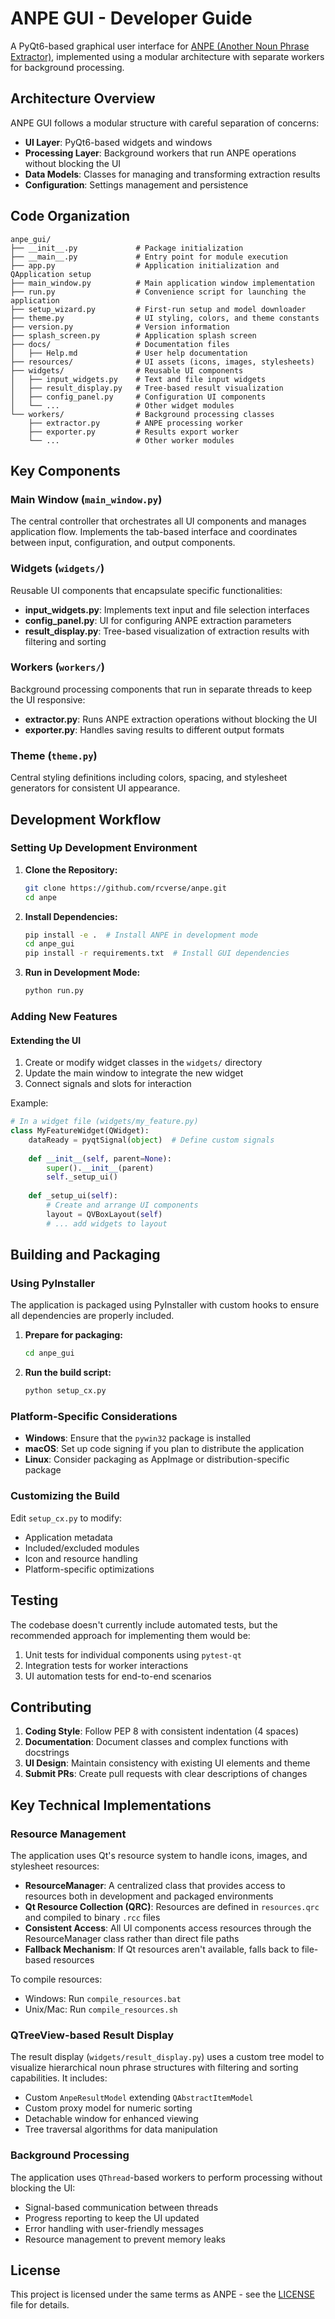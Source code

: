 # ANPE GUI - Developer Guide

A PyQt6-based graphical user interface for [ANPE (Another Noun Phrase Extractor)](https://github.com/rcverse/anpe), implemented using a modular architecture with separate workers for background processing.

## Architecture Overview

ANPE GUI follows a modular structure with careful separation of concerns:

- **UI Layer**: PyQt6-based widgets and windows
- **Processing Layer**: Background workers that run ANPE operations without blocking the UI
- **Data Models**: Classes for managing and transforming extraction results
- **Configuration**: Settings management and persistence

## Code Organization

```
anpe_gui/
├── __init__.py             # Package initialization
├── __main__.py             # Entry point for module execution
├── app.py                  # Application initialization and QApplication setup
├── main_window.py          # Main application window implementation
├── run.py                  # Convenience script for launching the application
├── setup_wizard.py         # First-run setup and model downloader
├── theme.py                # UI styling, colors, and theme constants
├── version.py              # Version information
├── splash_screen.py        # Application splash screen
├── docs/                   # Documentation files
│   ├── Help.md             # User help documentation
├── resources/              # UI assets (icons, images, stylesheets)
├── widgets/                # Reusable UI components
│   ├── input_widgets.py    # Text and file input widgets
│   ├── result_display.py   # Tree-based result visualization
│   ├── config_panel.py     # Configuration UI components
│   └── ...                 # Other widget modules
└── workers/                # Background processing classes
    ├── extractor.py        # ANPE processing worker
    ├── exporter.py         # Results export worker
    └── ...                 # Other worker modules
```

## Key Components

### Main Window (`main_window.py`)

The central controller that orchestrates all UI components and manages application flow. Implements the tab-based interface and coordinates between input, configuration, and output components.

### Widgets (`widgets/`)

Reusable UI components that encapsulate specific functionalities:

- **input_widgets.py**: Implements text input and file selection interfaces
- **config_panel.py**: UI for configuring ANPE extraction parameters
- **result_display.py**: Tree-based visualization of extraction results with filtering and sorting

### Workers (`workers/`)

Background processing components that run in separate threads to keep the UI responsive:

- **extractor.py**: Runs ANPE extraction operations without blocking the UI
- **exporter.py**: Handles saving results to different output formats

### Theme (`theme.py`)

Central styling definitions including colors, spacing, and stylesheet generators for consistent UI appearance.

## Development Workflow

### Setting Up Development Environment

1. **Clone the Repository:**
   ```bash
   git clone https://github.com/rcverse/anpe.git
   cd anpe
   ```

2. **Install Dependencies:**
   ```bash
   pip install -e .  # Install ANPE in development mode
   cd anpe_gui
   pip install -r requirements.txt  # Install GUI dependencies
   ```

3. **Run in Development Mode:**
   ```bash
   python run.py
   ```

### Adding New Features

#### Extending the UI

1. Create or modify widget classes in the `widgets/` directory
2. Update the main window to integrate the new widget
3. Connect signals and slots for interaction

Example:
```python
# In a widget file (widgets/my_feature.py)
class MyFeatureWidget(QWidget):
    dataReady = pyqtSignal(object)  # Define custom signals
    
    def __init__(self, parent=None):
        super().__init__(parent)
        self._setup_ui()
    
    def _setup_ui(self):
        # Create and arrange UI components
        layout = QVBoxLayout(self)
        # ... add widgets to layout
```

## Building and Packaging

### Using PyInstaller

The application is packaged using PyInstaller with custom hooks to ensure all dependencies are properly included.

1. **Prepare for packaging:**
   ```bash
   cd anpe_gui
   ```

2. **Run the build script:**
   ```bash
   python setup_cx.py
   ```

### Platform-Specific Considerations

- **Windows**: Ensure that the `pywin32` package is installed
- **macOS**: Set up code signing if you plan to distribute the application
- **Linux**: Consider packaging as AppImage or distribution-specific package

### Customizing the Build

Edit `setup_cx.py` to modify:
- Application metadata
- Included/excluded modules
- Icon and resource handling
- Platform-specific optimizations

## Testing

The codebase doesn't currently include automated tests, but the recommended approach for implementing them would be:

1. Unit tests for individual components using `pytest-qt`
2. Integration tests for worker interactions
3. UI automation tests for end-to-end scenarios

## Contributing

1. **Coding Style**: Follow PEP 8 with consistent indentation (4 spaces)
2. **Documentation**: Document classes and complex functions with docstrings
3. **UI Design**: Maintain consistency with existing UI elements and theme
4. **Submit PRs**: Create pull requests with clear descriptions of changes

## Key Technical Implementations

### Resource Management

The application uses Qt's resource system to handle icons, images, and stylesheet resources:

- **ResourceManager**: A centralized class that provides access to resources both in development and packaged environments
- **Qt Resource Collection (QRC)**: Resources are defined in `resources.qrc` and compiled to binary `.rcc` files
- **Consistent Access**: All UI components access resources through the ResourceManager class rather than direct file paths
- **Fallback Mechanism**: If Qt resources aren't available, falls back to file-based resources

To compile resources:
- Windows: Run `compile_resources.bat`
- Unix/Mac: Run `compile_resources.sh`

### QTreeView-based Result Display

The result display (`widgets/result_display.py`) uses a custom tree model to visualize hierarchical noun phrase structures with filtering and sorting capabilities. It includes:

- Custom `AnpeResultModel` extending `QAbstractItemModel`
- Custom proxy model for numeric sorting
- Detachable window for enhanced viewing
- Tree traversal algorithms for data manipulation

### Background Processing

The application uses `QThread`-based workers to perform processing without blocking the UI:

- Signal-based communication between threads
- Progress reporting to keep the UI updated
- Error handling with user-friendly messages
- Resource management to prevent memory leaks

## License

This project is licensed under the same terms as ANPE - see the [LICENSE](../LICENSE) file for details. 